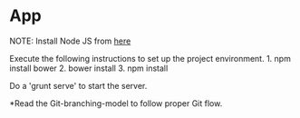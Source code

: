 App
===============

NOTE: Install Node JS from <a href="http://nodejs.org/">here </a>

Execute the following instructions to set up the project environment.
	1. npm install bower
	2. bower install
	3. npm install

Do a 'grunt serve' to start the server.

*Read the Git-branching-model to follow proper Git flow.

